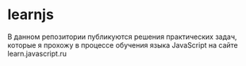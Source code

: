 # learnjs
В данном репозитории публикуются решения практических задач, которые я прохожу в процессе обучения языка JavaScript на сайте learn.javascript.ru
